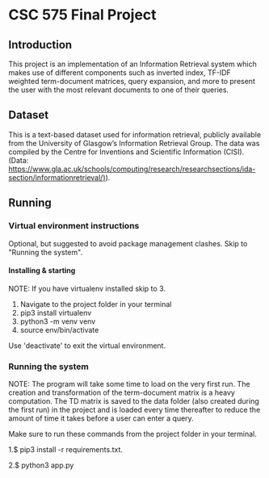 # CSC 575 Final Project

## Introduction

This project is an implementation of an Information Retrieval system which makes use of different components such as inverted index, TF-IDF weighted term-document matrices, query expansion, and more to present the user with the most relevant documents to one of their queries.

## Dataset

This is a text-based dataset used for information retrieval, publicly available from the University of Glasgow’s Information Retrieval Group. The data was compiled by the Centre for Inventions and Scientific Information (CISI). (Data: [https://www.gla.ac.uk/schools/computing/research/researchsections/ida-section/informationretrieval/)](https://www.gla.ac.uk/schools/computing/research/researchsections/ida-section/informationretrieval/)).

## Running

### Virtual environment instructions

Optional, but suggested to avoid package management clashes. Skip to "Running the system".

#### Installing & starting

NOTE: If you have virtualenv installed skip to 3.

1. Navigate to the project folder in your terminal
2. pip3 install virtualenv
3. python3 -m venv venv
4. source env/bin/activate

Use 'deactivate' to exit the virtual environment.

### Running the system

NOTE: The program will take some time to load on the very first run. The creation and transformation of the term-document matrix is a heavy computation. The TD matrix is saved to the data folder (also created during the first run) in the project and is loaded every time thereafter to reduce the amount of time it takes before a user can enter a query. 

Make sure to run these commands from the project folder in your terminal.

1.\$ pip3 install -r requirements.txt. 

2.\$ python3 app.py

